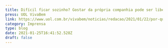 ```yaml
---
title: Difícil ficar sozinho? Gostar da própria companhia pode ser libertador.
press: UOL VivaBem
link: https://www.uol.com.br/vivabem/noticias/redacao/2021/01/22/por-que-e-tao-dificil-ficar-sozinho.htm
category: Imprensa
type: blog
date: 2021-01-25T16:41:52.528Z
draft: false
---
```

